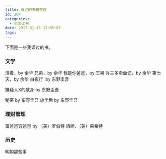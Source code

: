 ```yaml
---
title: 看过的书籍整理
id: 284
categories:
  - 电影读书
date: 2017-01-15 17:05:07
tags:
---
```


下面是一些我读过的书。

### 文学

活着，by 余华
兄弟，by 余华
我是你爸爸，by 王朔
许三多卖血记，by 余华
 第七天，by 余华
 白夜行  by 东野圭吾

 嫌疑人X的献身 by 东野圭吾

 秘密 by 东野圭吾
放学后 by 东野圭吾

### 理财管理

富爸爸穷爸爸 by （美）罗伯特·清崎、（美）莱希特

### 历史

明朝那些事